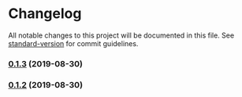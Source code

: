 # Changelog

All notable changes to this project will be documented in this file. See [standard-version](https://github.com/conventional-changelog/standard-version) for commit guidelines.

### [0.1.3](https://github.com/brunodhr/react-studies/compare/v0.1.2...v0.1.3) (2019-08-30)

### [0.1.2](https://github.com/brunodhr/react-studies/compare/v0.1.1...v0.1.2) (2019-08-30)
